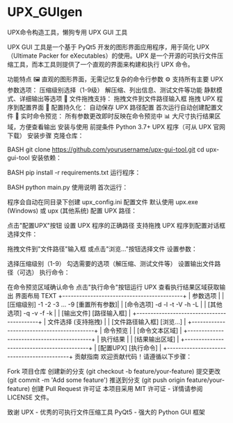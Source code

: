 # UPX_GUIgen
UPX命令构造工具，懒狗专用
UPX GUI 工具

UPX GUI 工具是一个基于 PyQt5 开发的图形界面应用程序，用于简化 UPX（Ultimate Packer for eXecutables）的使用。UPX 是一个开源的可执行文件压缩工具，而本工具则提供了一个直观的界面来构建和执行 UPX 命令。

功能特点
🖼️ 直观的图形界面，无需记忆复杂的命令行参数
⚙️ 支持所有主要 UPX 参数选项：
压缩级别选择（1-9级）
解压缩、列出信息、测试文件等功能
静默模式、详细输出等选项
📁 文件拖拽支持：
拖拽文件到文件路径输入框
拖拽 UPX 程序到配置界面
💾 配置持久化：
自动保存 UPX 路径配置
首次运行自动创建配置文件
🔄 实时命令预览：
所有参数更改即时反映在命令预览中
📊 大尺寸执行结果区域，方便查看输出
安装与使用
前提条件
Python 3.7+
UPX 程序（可从 UPX 官网 下载）
安装步骤
克隆仓库：

BASH
git clone https://github.com/yourusername/upx-gui-tool.git
cd upx-gui-tool
安装依赖：

BASH
pip install -r requirements.txt
运行程序：

BASH
python main.py
使用说明
首次运行：

程序会自动在同目录下创建 upx_config.ini 配置文件
默认使用 upx.exe (Windows) 或 upx (其他系统)
配置 UPX 路径：

点击"配置UPX"按钮
设置 UPX 程序的正确路径
支持拖拽 UPX 程序到配置对话框
选择文件：

拖拽文件到"文件路径"输入框
或点击"浏览..."按钮选择文件
设置参数：

选择压缩级别（1-9）
勾选需要的选项（解压缩、测试文件等）
设置输出文件路径（可选）
执行命令：

在命令预览区域确认命令
点击"执行命令"按钮运行 UPX
查看执行结果区域获取输出
界面布局
TEXT
+-------------------------------------------+
| 参数选项                                   |
|   [压缩级别] -1 -2 -3 ... -9 [重置所有参数]|
|   [命令选项] -d -l -t -V -h -L            |
|   [其他选项] -q -v -f -k                  |
|   [输出文件] [路径输入框]                  |
+-------------------------------------------+
| 文件选择 (支持拖拽)                        |
|   [文件路径输入框] [浏览...]               |
+-------------------------------------------+
| 命令预览                                   |
|   [命令文本区域]                           |
+-------------------------------------------+
| 执行结果                                   |
|   [结果输出区域]                           |
+-------------------------------------------+
| [配置UPX] [执行命令]                       |
+-------------------------------------------+
贡献指南
欢迎贡献代码！请遵循以下步骤：

Fork 项目仓库
创建新的分支 (git checkout -b feature/your-feature)
提交更改 (git commit -m 'Add some feature')
推送到分支 (git push origin feature/your-feature)
创建 Pull Request
许可证
本项目采用 MIT 许可证 - 详情请参阅 LICENSE 文件。

致谢
UPX - 优秀的可执行文件压缩工具
PyQt5 - 强大的 Python GUI 框架
